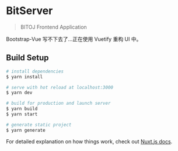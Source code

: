 # BitServer

> BITOJ Frontend Application

Bootstrap-Vue 写不下去了...正在使用 Vuetify 重构 UI 中。

## Build Setup

``` bash
# install dependencies
$ yarn install

# serve with hot reload at localhost:3000
$ yarn dev

# build for production and launch server
$ yarn build
$ yarn start

# generate static project
$ yarn generate
```

For detailed explanation on how things work, check out [Nuxt.js docs](https://nuxtjs.org).
